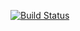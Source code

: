 [![Build Status](https://magnum.travis-ci.com/UOL-CS/co2012-group-19-repo.svg?token=uyB9Bpm5822jKuR9BvZE&branch=master)](https://magnum.travis-ci.com/UOL-CS/co2012-group-19-repo)